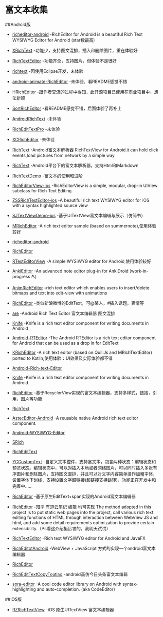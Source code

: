 # 富文本收集

##Android版
- [richeditor-android](https://github.com/wasabeef/richeditor-android) -RichEditor for Android is a beautiful Rich Text WYSIWYG Editor for Android (star数最高)

- [XRichText](https://github.com/sendtion/XRichText) -功能少，支持图文混排，插入和删除图片，重在体验好

- [RichTextEditor](https://github.com/huzhenjie/RichTextEditor) -功能齐全，支持图片，但体验不是很好

- [richtext](https://github.com/fancylee/richtext) -因使用Eclipse开发，未体验

- [android-animate-RichEditor](https://github.com/xmuSistone/android-animate-RichEditor) -未体验，看README感觉不错

- [HRichEditor](https://github.com/huangdali/HRichEditor) -跟作者交流的过程中得知，此开源项目已使用在商业项目中，想法新颖

- [SortRichEditor](https://github.com/Hitomis/SortRichEditor) -看README感觉不错，后面体验了再补上

- [AndroidRichText](https://github.com/Luction/AndroidRichText) -未体验

- [RichEditTextPro](https://github.com/aishang5wpj/RichEditTextPro) -未体验

- [XCRichEditor](https://github.com/jczmdeveloper/XCRichEditor) -未体验

- [RichText](https://github.com/moonChenHaohui/RichText) -Android富文本解析器 RichTextView for Android.it can hold click events,load pictures from network by a simple way

- [RichText](https://github.com/zzhoujay/RichText) -Android平台下的富文本解析器，支持Html和Markdown

- [RichTextDemo](https://github.com/xiong199208/RichTextDemo) -富文本的使用和进阶

- [RichEditorView-ios](https://github.com/cjwirth/RichEditorView) -RichEditorView is a simple, modular, drop-in UIView subclass for Rich Text Editing

- [ZSSRichTextEditor-ios](https://github.com/nnhubbard/ZSSRichTextEditor) -A beautiful rich text WYSIWYG editor for iOS with a syntax highlighted source view

- [SJTextViewDemo-ios](https://github.com/576410448/SJTextViewDemo) -基于UITextView富文本编辑与展示（仿简书）

- [MRichEditor](https://github.com/Even201314/MRichEditor) -A rich text editor sample (based on summernote),使用体验较好

- [richeditor-android](https://github.com/luozhimin0918/richeditor-android)

- [RichEditor](https://github.com/tz-xiaomage/RichEditor)

- [RTextEditorView](https://github.com/jkennethcarino/RTextEditorView) -A simple WYSIWYG editor for Android,使用体验较好

- [AnkiEditor](https://github.com/jkennethcarino/AnkiEditor) -An advanced note editor plug-in for AnkiDroid (work-in-progress :pick:)

- [AnimRichEditor](https://github.com/xmuSistone/AnimRichEditor) -rich text editor which enables users to insert/delete bitmaps and text into edit-view with animations

- [RichEditor](https://github.com/JustYJQ/RichEditor) -类似新浪微博的EditText，可@某人，#插入话题，表情等

- [are](https://github.com/chinalwb/are) -Android Rich Text Editor 富文本编辑器 图文混排

- [Knife](https://github.com/mthli/Knife) -Knife is a rich text editor component for writing documents in Android

- [Android-RTEditor](https://github.com/1gravity/Android-RTEditor) -The Android RTEditor is a rich text editor component for Android that can be used as a drop in for EditText

- [KRichEditor](https://github.com/daothanhduy305/KRichEditor) -A rich text editor (based on QuillJs and MRichTextEditor) ported to Kotlin,使用体验：UI效果及实际体验都不错

- [Android-Rich-text-Editor](https://github.com/chinalwb/Android-Rich-text-Editor)

- [Knife](https://github.com/mthli/Knife) -Knife is a rich text editor component for writing documents in Android.

- [RichEditor](https://github.com/DrownCoder/RichEditor) -基于RecyclerView实现的富文本编辑器，支持多样式，链接，引用，图片等功能

- [RichText](https://github.com/oyd5201/RichText)

- [AztecEditor-Android](https://github.com/wordpress-mobile/AztecEditor-Android) -A reusable native Android rich text editor component.

- [Android-WYSIWYG-Editor](https://github.com/irshuLx/Android-WYSIWYG-Editor)

- [SRich](https://github.com/ChyengJason/SRich)

- [RichEditText](https://github.com/lwq0739/RichEditText)

- [YCCustomText](https://github.com/yangchong211/YCCustomText) -自定义文本控件，支持富文本，包含两种状态：编辑状态和预览状态。编辑状态中，可以对插入本地或者网络图片，可以同时插入多张有序图片和删除图片，支持图文混排，并且可以对文字内容简单操作加粗字体，设置字体下划线，支持设置文字超链接(超链接支持跳转)，功能正在开发中和完善中……

- [RichEditor](https://github.com/yuruiyin/RichEditor) -基于原生EditText+span实现的Android富文本编辑器

- [RichEditor](https://github.com/RexSuper/RichEditor) -知乎 有道云笔记 编辑 均可实现 The method adopted in this project is to put static web pages into the project, call various rich text editing functions of HTML through interaction between WebView JS and html, and add some detail requirements optimization to provide certain extensibility.（Ps看这介绍挺厉害的，我明天试试）

- [RichTextEditor](https://github.com/dankito/RichTextEditor) -Rich text WYSIWYG editor for Android and JavaFX

- [RichEditotAndroid](https://github.com/ZQ330093887/RichEditotAndroid) -WebView + JavaScript 方式的实现一个android富文本编辑器

- [RichEditor](https://github.com/RexSuper/RichEditor)

- [RichEditTextCopyToutiao](https://github.com/lihangleo2/RichEditTextCopyToutiao) -android高仿今日头条富文本编辑

- [sora-editor](https://github.com/Rosemoe/sora-editor) -A cool code editor library on Android with syntax-highlighting and auto-completion. (aka CodeEditor)

##iOS版
- [RZRichTextView](https://github.com/rztime/RZRichTextView) -iOS 原生UITextView 富文本编辑器
